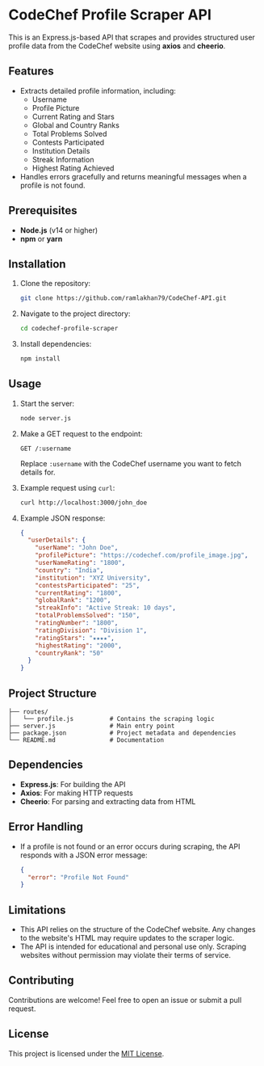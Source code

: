 # CodeChef Profile Scraper API

This is an Express.js-based API that scrapes and provides structured user profile data from the CodeChef website using **axios** and **cheerio**.

## Features

- Extracts detailed profile information, including:
  - Username
  - Profile Picture
  - Current Rating and Stars
  - Global and Country Ranks
  - Total Problems Solved
  - Contests Participated
  - Institution Details
  - Streak Information
  - Highest Rating Achieved
- Handles errors gracefully and returns meaningful messages when a profile is not found.

## Prerequisites

- **Node.js** (v14 or higher)
- **npm** or **yarn**

## Installation

1. Clone the repository:

   ```bash
   git clone https://github.com/ramlakhan79/CodeChef-API.git
   ```

2. Navigate to the project directory:

   ```bash
   cd codechef-profile-scraper
   ```

3. Install dependencies:

   ```bash
   npm install
   ```

## Usage

1. Start the server:

   ```bash
   node server.js
   ```

2. Make a GET request to the endpoint:

   ```plaintext
   GET /:username
   ```

   Replace `:username` with the CodeChef username you want to fetch details for.

3. Example request using `curl`:

   ```bash
   curl http://localhost:3000/john_doe
   ```

4. Example JSON response:

   ```json
   {
     "userDetails": {
       "userName": "John Doe",
       "profilePicture": "https://codechef.com/profile_image.jpg",
       "userNameRating": "1800",
       "country": "India",
       "institution": "XYZ University",
       "contestsParticipated": "25",
       "currentRating": "1800",
       "globalRank": "1200",
       "streakInfo": "Active Streak: 10 days",
       "totalProblemsSolved": "150",
       "ratingNumber": "1800",
       "ratingDivision": "Division 1",
       "ratingStars": "★★★★",
       "highestRating": "2000",
       "countryRank": "50"
     }
   }
   ```

## Project Structure

```plaintext
├── routes/
│   └── profile.js          # Contains the scraping logic
├── server.js               # Main entry point
├── package.json            # Project metadata and dependencies
└── README.md               # Documentation
```

## Dependencies

- **Express.js**: For building the API
- **Axios**: For making HTTP requests
- **Cheerio**: For parsing and extracting data from HTML

## Error Handling

- If a profile is not found or an error occurs during scraping, the API responds with a JSON error message:

  ```json
  {
    "error": "Profile Not Found"
  }
  ```

## Limitations

- This API relies on the structure of the CodeChef website. Any changes to the website's HTML may require updates to the scraper logic.
- The API is intended for educational and personal use only. Scraping websites without permission may violate their terms of service.

## Contributing

Contributions are welcome! Feel free to open an issue or submit a pull request.

## License

This project is licensed under the [MIT License](LICENSE).
